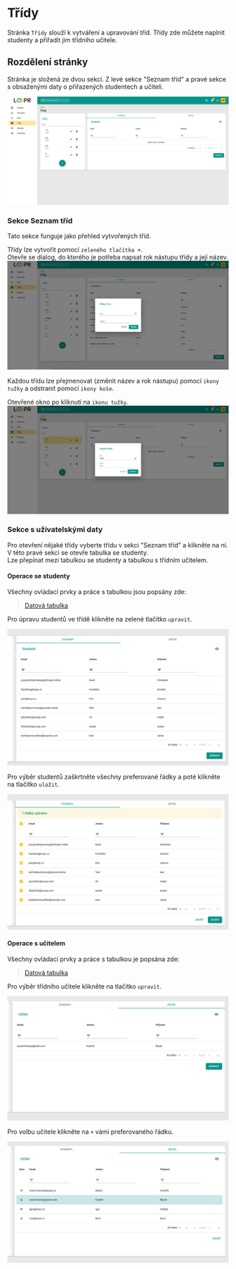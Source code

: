 # Třídy
Stránka `Třídy` slouží k vytváření a upravování tříd. Třídy zde můžete naplnit studenty a přiřadit jim třídního učitele.

## Rozdělení stránky
Stránka je složená ze dvou sekcí. Z levé sekce "Seznam tříd" a pravé sekce s obsaženými daty o přiřazených studentech a učiteli. 

![](images/empty-class.png)

### Sekce Seznam tříd
Tato sekce funguje jako přehled vytvořených tříd. 

Třídy lze vytvořit pomocí `zeleného tlačítka +`.   
Otevře se dialog, do kterého je potřeba napsat rok nástupu třídy a její název.
![](images/class-adding.png)

Každou třídu lze přejmenovat (změnit název a rok nástupu) pomocí `ikony tužky` a odstranit pomocí `ikony koše`.   

Otevřené okno po kliknutí na `ikonu tužky`.
![](images/class-editing.png)

### Sekce s uživatelskými daty
Pro otevření nějaké třídy vyberte třídu v sekci "Seznam tříd" a klikněte na ní. V této pravé sekci se otevře tabulka se studenty.   
Lze přepínat mezi tabulkou se studenty a tabulkou s třídním učitelem.

#### Operace se studenty
Všechny ovládací prvky a práce s tabulkou jsou popsány zde: 
> [Datová tabulka](cs/components/materialTable/)

Pro úpravu studentů ve třídě klikněte na zelené tlačítko `upravit`.  

![](images/students-list.png)

Pro výběr studentů zaškrtněte všechny preferované řádky a poté klikněte na tlačítko `uložit`.

![](images/students-list-editing.png)


#### Operace s učitelem
Všechny ovládací prvky a práce s tabulkou je popsána zde: 
> [Datová tabulka](cs/components/materialTable/)

Pro výběr třídního učitele klikněte na tlačítko `upravit`.

![](images/teacher-list.png)

Pro volbu učitele klikněte na `+` vámi preferovaného řádku.

![](images/teacher-list-editing.png)



